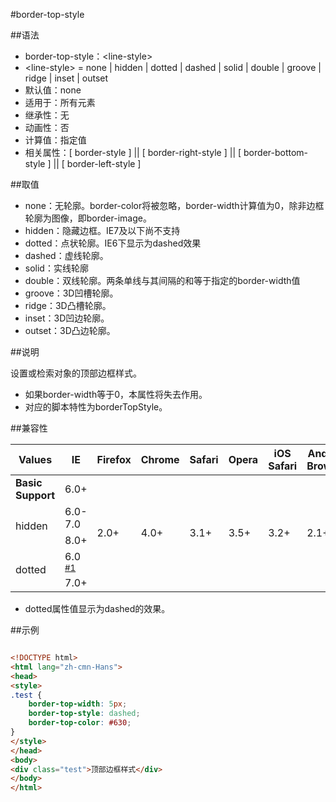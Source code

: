 #border-top-style

##语法

- border-top-style：&lt;line-style&gt;
- &lt;line-style&gt; = none | hidden | dotted | dashed | solid | double | groove | ridge | inset | outset
- 默认值：none
- 适用于：所有元素
- 继承性：无
- 动画性：否
- 计算值：指定值
- 相关属性：[ border-style ] || [ border-right-style ] || [ border-bottom-style ] || [ border-left-style ]


##取值

- none：无轮廓。border-color将被忽略，border-width计算值为0，除非边框轮廓为图像，即border-image。
- hidden：隐藏边框。IE7及以下尚不支持
- dotted：点状轮廓。IE6下显示为dashed效果
- dashed：虚线轮廓。
- solid：实线轮廓
- double：双线轮廓。两条单线与其间隔的和等于指定的border-width值
- groove：3D凹槽轮廓。
- ridge：3D凸槽轮廓。
- inset：3D凹边轮廓。
- outset：3D凸边轮廓。


##说明

设置或检索对象的顶部边框样式。

- 如果border-width等于0，本属性将失去作用。
- 对应的脚本特性为borderTopStyle。


##兼容性


<table class="compatible">
<thead>
	<tr>
		<th>Values</th>
		<th>IE</th>
		<th>Firefox</th>
		<th>Chrome</th>
		<th>Safari</th>
		<th>Opera</th>
		<th>iOS Safari</th>
		<th>Android Browser</th>
		<th>Android Chrome</th>
	</tr>
</thead>
<tbody>
	<tr>
		<td><strong>Basic Support</strong></td>
		<td class="support">6.0+</td>
		<td class="support" rowspan="5">2.0+</td>
		<td class="support" rowspan="5">4.0+</td>
		<td class="support" rowspan="5">3.1+</td>
		<td class="support" rowspan="5">3.5+</td>
		<td class="support" rowspan="5">3.2+</td>
		<td class="support" rowspan="5">2.1+</td>
		<td class="support" rowspan="5">18.0+</td>
	</tr>
	<tr>
		<td rowspan="2">hidden</td>
		<td class="unsupport">6.0-7.0</td>
	</tr>
	<tr>
		<td class="support">8.0+</td>
	</tr>
	<tr>
		<td rowspan="2">dotted</td>
		<td class="partsupport">6.0 <sup><a href="#support1">#1</a></sup></td>
	</tr>
	<tr>
		<td class="support">7.0+</td>
	</tr>
</tbody>
</table>


- dotted属性值显示为dashed的效果。


##示例

```html

<!DOCTYPE html>
<html lang="zh-cmn-Hans">
<head>
<style>
.test {
	border-top-width: 5px;
	border-top-style: dashed;
	border-top-color: #630;
}
</style>
</head>
<body>
<div class="test">顶部边框样式</div>
</body>
</html>

```
